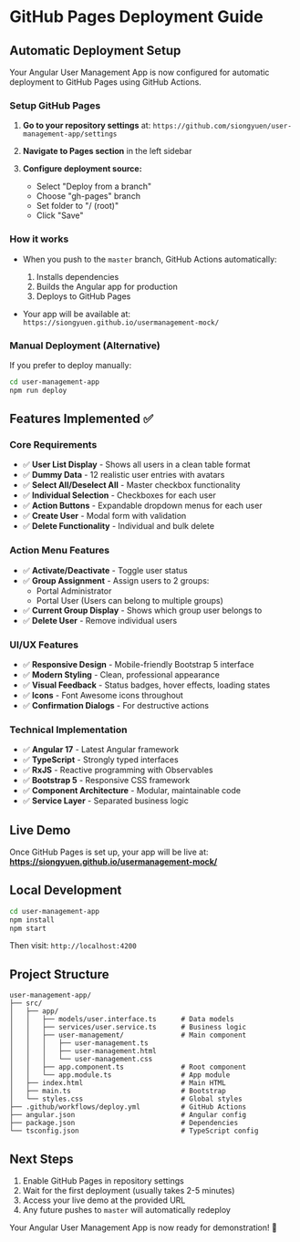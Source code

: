 # GitHub Pages Deployment Guide

## Automatic Deployment Setup

Your Angular User Management App is now configured for automatic deployment to GitHub Pages using GitHub Actions.

### Setup GitHub Pages

1. **Go to your repository settings** at: `https://github.com/siongyuen/user-management-app/settings`

2. **Navigate to Pages section** in the left sidebar

3. **Configure deployment source:**
   - Select "Deploy from a branch"
   - Choose "gh-pages" branch
   - Set folder to "/ (root)"
   - Click "Save"

### How it works

- When you push to the `master` branch, GitHub Actions automatically:
  1. Installs dependencies
  2. Builds the Angular app for production
  3. Deploys to GitHub Pages
  
- Your app will be available at: `https://siongyuen.github.io/usermanagement-mock/`

### Manual Deployment (Alternative)

If you prefer to deploy manually:

```bash
cd user-management-app
npm run deploy
```

## Features Implemented ✅

### Core Requirements
- ✅ **User List Display** - Shows all users in a clean table format
- ✅ **Dummy Data** - 12 realistic user entries with avatars
- ✅ **Select All/Deselect All** - Master checkbox functionality
- ✅ **Individual Selection** - Checkboxes for each user
- ✅ **Action Buttons** - Expandable dropdown menus for each user
- ✅ **Create User** - Modal form with validation
- ✅ **Delete Functionality** - Individual and bulk delete

### Action Menu Features
- ✅ **Activate/Deactivate** - Toggle user status
- ✅ **Group Assignment** - Assign users to 2 groups:
  - Portal Administrator
  - Portal User (Users can belong to multiple groups)
- ✅ **Current Group Display** - Shows which group user belongs to
- ✅ **Delete User** - Remove individual users

### UI/UX Features
- ✅ **Responsive Design** - Mobile-friendly Bootstrap 5 interface
- ✅ **Modern Styling** - Clean, professional appearance
- ✅ **Visual Feedback** - Status badges, hover effects, loading states
- ✅ **Icons** - Font Awesome icons throughout
- ✅ **Confirmation Dialogs** - For destructive actions

### Technical Implementation
- ✅ **Angular 17** - Latest Angular framework
- ✅ **TypeScript** - Strongly typed interfaces
- ✅ **RxJS** - Reactive programming with Observables
- ✅ **Bootstrap 5** - Responsive CSS framework
- ✅ **Component Architecture** - Modular, maintainable code
- ✅ **Service Layer** - Separated business logic

## Live Demo

Once GitHub Pages is set up, your app will be live at:
**https://siongyuen.github.io/usermanagement-mock/**

## Local Development

```bash
cd user-management-app
npm install
npm start
```

Then visit: `http://localhost:4200`

## Project Structure

```
user-management-app/
├── src/
│   ├── app/
│   │   ├── models/user.interface.ts      # Data models
│   │   ├── services/user.service.ts      # Business logic
│   │   ├── user-management/              # Main component
│   │   │   ├── user-management.ts
│   │   │   ├── user-management.html
│   │   │   └── user-management.css
│   │   ├── app.component.ts              # Root component
│   │   └── app.module.ts                 # App module
│   ├── index.html                        # Main HTML
│   ├── main.ts                           # Bootstrap
│   └── styles.css                        # Global styles
├── .github/workflows/deploy.yml          # GitHub Actions
├── angular.json                          # Angular config
├── package.json                          # Dependencies
└── tsconfig.json                         # TypeScript config
```

## Next Steps

1. Enable GitHub Pages in repository settings
2. Wait for the first deployment (usually takes 2-5 minutes)
3. Access your live demo at the provided URL
4. Any future pushes to `master` will automatically redeploy

Your Angular User Management App is now ready for demonstration! 🚀

